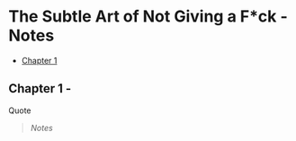 

# The Subtle Art of Not Giving a F*ck - Notes

* [Chapter 1](#Chapter_1)

## Chapter 1 - 

Quote
> _Notes_
